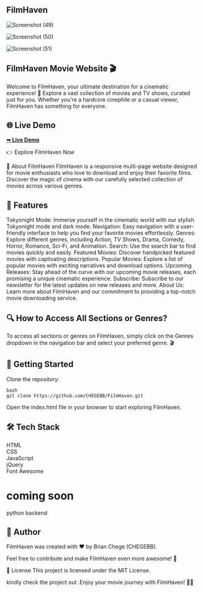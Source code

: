 ## FilmHaven
![Screenshot (49)](https://github.com/CHEGEBB/FilmHaven/assets/123733116/587ff334-fed1-4311-9ace-8c8d11a9d4cc)

![Screenshot (50)](https://github.com/CHEGEBB/FilmHaven/assets/123733116/1118a0ea-39d6-4673-9cd0-4e6a23b58cc5)



![Screenshot (51)](https://github.com/CHEGEBB/FilmHaven/assets/123733116/b6ad1a56-4714-4700-a4ed-68c047eba9d3)


## FilmHaven Movie Website 🎬
Welcome to FilmHaven, your ultimate destination for a cinematic experience! 🍿 Explore a vast collection of movies and TV shows, curated just for you. Whether you're a hardcore cinephile or a casual viewer, FilmHaven has something for everyone.

## 🌐 Live Demo
 <a href="https://chegebb.github.io/FilmHaven/"><strong>➥ Live Demo</strong></a>

👉 Explore FilmHaven Now

🎥 About FilmHaven
FilmHaven is a responsive multi-page website designed for movie enthusiasts who love to download and enjoy their favorite films. Discover the magic of cinema with our carefully selected collection of movies across various genres.

## 🌈 Features
Tokyonight Mode: Immerse yourself in the cinematic world with our stylish Tokyonight mode and dark mode.
Navigation: Easy navigation with a user-friendly interface to help you find your favorite movies effortlessly.
Genres: Explore different genres, including Action, TV Shows, Drama, Comedy, Horror, Romance, Sci-Fi, and Animation.
Search: Use the search bar to find movies quickly and easily.
Featured Movies: Discover handpicked featured movies with captivating descriptions.
Popular Movies: Explore a list of popular movies with exciting narratives and download options.
Upcoming Releases: Stay ahead of the curve with our upcoming movie releases, each promising a unique cinematic experience.
Subscribe: Subscribe to our newsletter for the latest updates on new releases and more.
About Us: Learn more about FilmHaven and our commitment to providing a top-notch movie downloading service.
## 🔍 How to Access All Sections or Genres?
To access all sections or genres on FilmHaven, simply click on the Genres dropdown in the navigation bar and select your preferred genre. 🎬

## 🚀 Getting Started
Clone the repository:
```
bash
git clone https://github.com/CHEGEBB/FilmHaven.git
```
Open the index.html file in your browser to start exploring FilmHaven.

## 🛠️ Tech Stack
HTML<br>
CSS<br>
JavaScript<br>
jQuery<br>
Font Awesome<br>
# coming soon
python backend
## 🌟 Author
FilmHaven was created with ❤️ by Brian Chege (CHEGEBB).

Feel free to contribute and make FilmHaven even more awesome! 🎉

📝 License
This project is licensed under the MIT License.

kindly check the project out .Enjoy your movie journey with FilmHaven! 🎉🍿


